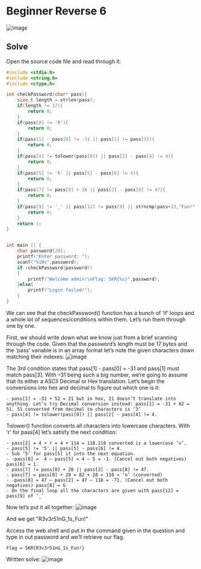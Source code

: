 # Beginner Reverse 6 
![image](https://github.com/user-attachments/assets/566a8d32-36a6-4791-b26b-c835edcc9eb5)

## Solve
Open the source code file and read through it:
```C
#include <stdio.h>
#include <string.h>
#include <ctype.h>

int checkPassword(char* pass){
	size_t length = strlen(pass);
	if(length != 17){
		return 0;
	}
	if(pass[0] != 'R'){
		return 0;
	}
	if(pass[1] - pass[0] != -31 || pass[1] != pass[3]){
		return 0;
	}
	if(pass[4] != tolower(pass[0]) || pass[2] - pass[4] != 4){
		return 0;
	}
	if(pass[5] != '5' || pass[5] - pass[6] != 4){
		return 0;
	}
	if(pass[7] != pass[0] + 28 || pass[2] - pass[8] != 47){
		return 0;
	}
	if(pass[9] != '_' || pass[12] != pass[9] || strncmp(pass+13,"Fun!",4) != 0 || strncmp(pass+10,"1s",2) != 0){
		return 0;
	}
	return 1;
}


int main () {
	char password[20];
	printf("Enter password: ");
	scanf("%19s",password);
	if (checkPassword(password))
	{
		printf("Welcome admin!\nFlag: SKR{%s}",password);
	}else{
		printf("Login failed!");
	}
}
```
We can see that the checkPassword() function has a bunch of ‘if’ loops and a whole lot of sequences/conditions within them. Let’s run them through one by one. 

First, we should write down what we know just from a brief scanning through the code. Given that the password’s length must be 17 bytes and the ‘pass’ variable is in an array format let’s note the given characters down matching their indexes: 
![image](https://github.com/user-attachments/assets/6406d797-1fd8-4906-96ce-053ed968361d)

The 3rd condition states that pass[1] - pass[0] = -31 and pass[1] must match pass[3]. With –31 being such a big number, we’re going to assume that its either a ASCII Decimal or Hex translation. Let’s begin the conversions into hex and decimal to figure out which one is it:
```
- pass[1] = -31 + 52 = 21 but in hex, 21 doesn’t translate into anything. Let’s try Decimal conversion instead: pass[1] = -31 + 82 = 51. 51 converted from decimal to characters is ‘3’ 
- pass[4] != tolower(pass[0]) || pass[2] - pass[4] != 4. 
```
Tolower() function converts all characters into lowercase characters. With ‘r’ for pass[4] let’s satisfy the next condition: 
```
- pass[2] = 4 + r = 4 + 114 = 118.118 converted is a lowercase ‘v’. 
- pass[5] != '5' || pass[5] - pass[6] != 4. 
- Sub ‘5’ for pass[5] it into the next equation. 
- -pass[6] =  4 – pass[5] = 4 – 5 = -1. (Cancel out both negatives) pass[6] = 1. 
- pass[7] != pass[0] + 28 || pass[2] - pass[8] != 47. 
- pass[7] = pass[0] + 28 = 82 + 28 = 110 ≈ ‘n’ (converted) 
- -pass[8] = 47 – pass[2] = 47 – 118 = -71. (Cancel out both negatives) pass[8] = G 
- On the final loop all the characters are given with pass[12] = pass[9] of ‘_’ 
```
Now let’s put it all together: 
![image](https://github.com/user-attachments/assets/9c22417a-dc6e-49a2-ad54-d966c52353c3)

And we get "R3v3r51nG_1s_Fun!"

Access the web shell and put in the command given in the question and type in out password and we’ll retrieve our flag. 
```
Flag = SKR{R3v3r51nG_1s_Fun!} 
```
Written solve:
![image](https://github.com/user-attachments/assets/7df1be23-a3ee-41e4-81af-f3505c50228f)
